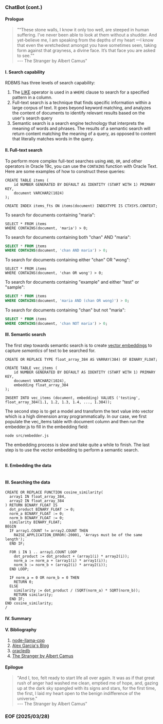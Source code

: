 ### ChatBot (cont.)


#### Prologue 
> "“These stone walls, I know it only too well, are steeped in human suffering. I’ve never been able to look at them without a shudder. And yet-believe me, I am speaking from the depths of my heart —I know that even the wretchedest amongst you have sometimes seen, taking form against that grayness, a divine face. It’s that face you are asked to see.”" <br />--- The Stranger by Albert Camus"


#### I. Search capability
RDBMS has three levels of search capability: 
1. The [LIKE](https://www.w3schools.com/sql/sql_like.asp) operator is used in a `WHERE` clause to search for a specified pattern in a column.
2. Full-text search is a technique that finds specific information within a large corpus of text. It goes beyond keyword matching, and analyzes the content of documents to identify relevant results based on the user's search query
3. Semantic search is a search engine technology that interprets the meaning of words and phrases. The results of a semantic search will return content matching the meaning of a query, as opposed to content that literally matches words in the query.


#### II. Full-text search
To perform more complex full-text searches using `AND`, `OR`, and other operators in Oracle 19c, you can use the `CONTAINS` function with Oracle Text. Here are some examples of how to construct these queries:
```
CREATE TABLE items (
    id NUMBER GENERATED BY DEFAULT AS IDENTITY (START WITH 1) PRIMARY KEY,
    document VARCHAR2(1024)
);

CREATE INDEX items_fts ON items(document) INDEXTYPE IS CTXSYS.CONTEXT;
```

To search for documents containing "maria":
```
SELECT * FROM items
WHERE CONTAINS(document, 'maria') > 0;
```

To search for documents containing both "chan" AND "maria":
```sql
SELECT * FROM items
WHERE CONTAINS(document, 'chan AND maria') > 0;
```

To search for documents containing either "chan" OR "wong":
```
SELECT * FROM items
WHERE CONTAINS(document, 'chan OR wong') > 0;
```

To search for documents containing "example" and either "test" or "sample":
```sql
SELECT * FROM items
WHERE CONTAINS(document, 'maria AND (chan OR wong)') > 0;
```

To search for documents containing "chan" but not "maria":
```sql
SELECT * FROM items
WHERE CONTAINS(document, 'chan NOT maria') > 0;
```


#### III. Semantic search
The first step towards semantic search is to create [vector embeddings](https://redis.io/glossary/vector-embeddings/) to capture *semantics* of text to be searched for. 
```
CREATE OR REPLACE TYPE float_array_384 AS VARRAY(384) OF BINARY_FLOAT;

CREATE TABLE vec_items (
    id NUMBER GENERATED BY DEFAULT AS IDENTITY (START WITH 1) PRIMARY KEY,
    document VARCHAR2(1024),
    embedding float_array_384
);

INSERT INTO vec_items (document, embedding) VALUES ('testing', float_array_384(1.1, 1.2, 1.3, 1.4, ..., 1.384));
```

The second step is to get a model and transform the text value into vector which is a high dimension array programmatically. In our case, we first populate the vec_items table with document column and then run the embedder.js to fill in the embedding field: 
```
node src/embedder.js 
```

The embedding process is slow and take quite a while to finish. The last step is to use the vector embedding to perform a semantic search. 
```
```

#### II. Embedding the data 
```
```

#### III. Searching the data 
```
CREATE OR REPLACE FUNCTION cosine_similarity(
  array1 IN float_array_384,
  array2 IN float_array_384
) RETURN BINARY_FLOAT IS
  dot_product BINARY_FLOAT := 0;
  norm_a BINARY_FLOAT := 0;
  norm_b BINARY_FLOAT := 0;
  similarity BINARY_FLOAT;
BEGIN
  IF array1.COUNT != array2.COUNT THEN
    RAISE_APPLICATION_ERROR(-20001, 'Arrays must be of the same length');
  END IF;

  FOR i IN 1 .. array1.COUNT LOOP
    dot_product := dot_product + (array1(i) * array2(i));
    norm_a := norm_a + (array1(i) * array1(i));
    norm_b := norm_b + (array2(i) * array2(i));
  END LOOP;

  IF norm_a = 0 OR norm_b = 0 THEN
    RETURN 0;
  ELSE
    similarity := dot_product / (SQRT(norm_a) * SQRT(norm_b));
    RETURN similarity;
  END IF;
END cosine_similarity;
/
```


#### IV. Summary 


#### V. Bibliography
1. [node-llama-cpp](https://www.npmjs.com/package/node-llama-cpp)
2. [Alex Garcia's Blog](https://alexgarcia.xyz/blog/)
3. [oracledb](https://www.npmjs.com/package/oracledb)
4. [The Stranger by Albert Camus](https://www.macobo.com/essays/epdf/CAMUS,%20Albert%20-%20The%20Stranger.pdf)


#### Epilogue
> "And I, too, felt ready to start life all over again. It was as if that great rush of anger had washed me clean, emptied me of hope, and, gazing up at the dark sky spangled with its signs and stars, for the first time, the first, I laid my heart open to the benign indifference of the universe." <br />--- The Stranger by Albert Camus"


### EOF (2025/03/28)
